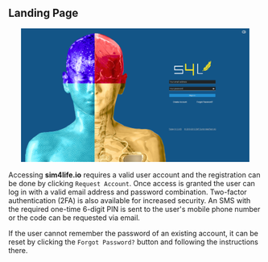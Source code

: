 ## Landing Page

<p align="center">
  <img width="90%" src="assets/landingpage.png">
</p>

Accessing **sim4life.io** requires a valid user account and the registration can be done by clicking ```Request Account```. Once access is granted the user can log in with a valid email address and password combination. Two-factor authentication (2FA) is also available for increased security. An SMS with the required one-time 6-digit PIN is sent to the user's mobile phone number or the code can be requested via email. 

If the user cannot remember the password of an existing account, it can be reset by clicking the ```Forgot Password?``` button and following the instructions there. 